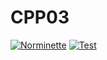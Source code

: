 # CPP03
[![Norminette](https://github.com/ywake/CPP03/actions/workflows/norm.yml/badge.svg)](https://github.com/ywake/CPP03/actions/workflows/norm.yml) [![Test](https://github.com/ywake/CPP03/actions/workflows/test.yml/badge.svg)](https://github.com/ywake/CPP03/actions/workflows/test.yml)

